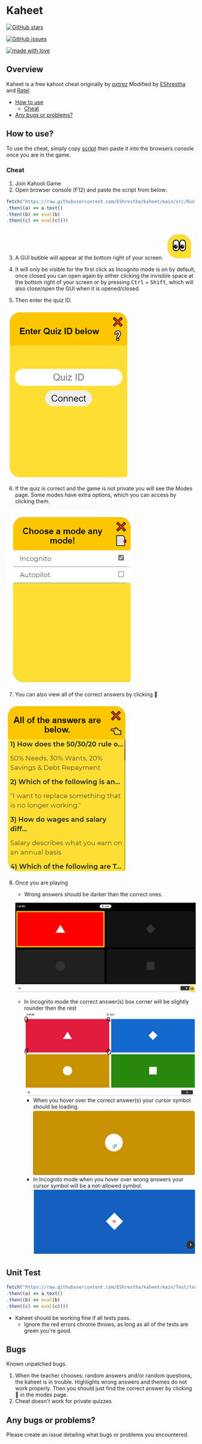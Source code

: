 # Kaheet

[![GitHub stars](https://img.shields.io/github/stars/EShrestha/kaheet?style=for-the-badge&logo=appveyor)](https://github.com/EShrestha/kaheet/stargazers)

[![GitHub issues](https://img.shields.io/github/issues/EShrestha/kaheet?style=for-the-badge)](https://github.com/EShrestha/kaheet/issues)

[![made with love](https://img.shields.io/badge/made%20with-%F0%9F%92%99-blue?style=for-the-badge)](https://github.com/EShrestha/kaheet)

## Overview

Kaheet is a free kahoot cheat originally by [pxtrez](https://github.com/pxtrez)
Modified by [EShrestha](https://github.com/EShrestha) and [Ratel](https://github.com/Ratel8989)

- [How to use](#how-to-use)
    * [Cheat](#Cheat)
- [Any bugs or problems?](#any-bugs-or-problems)

## How to use?

To use the cheat, simply copy [script](#Cheat) then paste it into the browsers console once you are in the game.

### Cheat

1. Join Kahoot Game
2. Open browser console (F12) and paste the script from below:

```ts
fetch("https://raw.githubusercontent.com/EShrestha/kaheet/main/src/Run.js")
.then((a) => a.text()
.then((b) => eval(b)
.then((c) => eval(c))))
```
3. A GUI bubble will appear at the bottom right of your screen.
![image](./docs/bubble.png)

4. It will only be visible for the first click as Incognito mode is on by default, once closed you can open again by either clicking the invisible space at the bottom right of your screen or by pressing <kbd>Ctrl</kbd> + <kbd>Shift</kbd>, which will also close/open the GUI when it is opened/closed.

5. Then enter the quiz ID.

![image](./docs/enterQuizId.png)

6. If the quiz is correct and the game is not private you will see the Modes page. Some modes have extra options, which you can access by clicking them.

![image](./docs/chooseModes.png)

7. You can also view all of the correct answers by clicking 📑

![image](./docs/viewAllAnswers.png)


8. Once you are playing
    - Wrong answers should be darker than the correct ones.

    ![image](./docs/example.png)

    - In Incognito mode the correct answer(s) box corner will be slightly rounder then the rest ![image](./docs/exampleRoundCorners.png) 
        * When you hover over the correct answer(s) your cursor symbol should be loading. ![image](./docs/exampleCorrectCursor.png)
        * In Incognito mode when you hover over wrong answers your cursor symbol will be a not-allowed symbol. ![image](./docs/exampleIncorrectCursor.png)



## Unit Test

```ts
fetch("https://raw.githubusercontent.com/EShrestha/kaheet/main/Test/testRunner.js")
.then((a) => a.text()
.then((b) => eval(b)
.then((c) => eval(c))))
```
- Kaheet should be working fine if all tests pass.
    * Ignore the red errors chrome throws, as long as all of the tests are green you're good. 

## Bugs

Known unpatched bugs.

1. When the teacher chooses: random answers and/or random questions, the kaheet is in trouble. Highlights wrong answers and themes do not work properly. Then you should just find the correct answer by clicking 📑 in the modes page. 
2. Cheat doesn't work for private quizzes

## Any bugs or problems?

Please create an issue detailing what bugs or problems you encountered.
